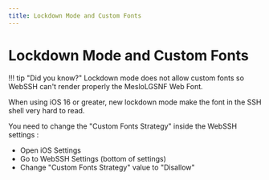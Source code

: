 ```yaml
---
title: Lockdown Mode and Custom Fonts
---
```


# Lockdown Mode and Custom Fonts

!!! tip "Did you know?"
    Lockdown mode does not allow custom fonts so WebSSH can't render properly the MesloLGSNF Web Font.

When using iOS 16 or greater, new lockdown mode make the font in the SSH shell very hard to read.

You need to change the "Custom Fonts Strategy" inside the WebSSH settings :

* Open iOS Settings
* Go to WebSSH Settings (bottom of settings)
* Change "Custom Fonts Strategy" value to "Disallow"